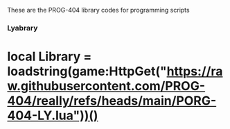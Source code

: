 These are the PROG-404 library codes for programming scripts

### Lyabrary 


# local Library = loadstring(game:HttpGet("https://raw.githubusercontent.com/PROG-404/really/refs/heads/main/PORG-404-LY.lua"))()
